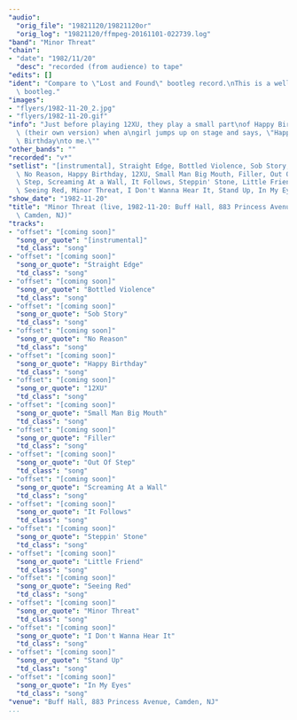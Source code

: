 ```yaml
---
"audio":
  "orig_file": "19821120/19821120or"
  "orig_log": "19821120/ffmpeg-20161101-022739.log"
"band": "Minor Threat"
"chain":
- "date": "1982/11/20"
  "desc": "recorded (from audience) to tape"
"edits": []
"ident": "Compare to \"Lost and Found\" bootleg record.\nThis is a well-known\
  \ bootleg."
"images":
- "flyers/1982-11-20_2.jpg"
- "flyers/1982-11-20.gif"
"info": "Just before playing 12XU, they play a small part\nof Happy Birthday\
  \ (their own version) when a\ngirl jumps up on stage and says, \"Happy\
  \ Birthday\nto me.\""
"other_bands": ""
"recorded": "v*"
"setlist": "[instrumental], Straight Edge, Bottled Violence, Sob Story,\
  \ No Reason, Happy Birthday, 12XU, Small Man Big Mouth, Filler, Out Of\
  \ Step, Screaming At a Wall, It Follows, Steppin' Stone, Little Friend,\
  \ Seeing Red, Minor Threat, I Don't Wanna Hear It, Stand Up, In My Eyes"
"show_date": "1982-11-20"
"title": "Minor Threat (live, 1982-11-20: Buff Hall, 883 Princess Avenue,\
  \ Camden, NJ)"
"tracks":
- "offset": "[coming soon]"
  "song_or_quote": "[instrumental]"
  "td_class": "song"
- "offset": "[coming soon]"
  "song_or_quote": "Straight Edge"
  "td_class": "song"
- "offset": "[coming soon]"
  "song_or_quote": "Bottled Violence"
  "td_class": "song"
- "offset": "[coming soon]"
  "song_or_quote": "Sob Story"
  "td_class": "song"
- "offset": "[coming soon]"
  "song_or_quote": "No Reason"
  "td_class": "song"
- "offset": "[coming soon]"
  "song_or_quote": "Happy Birthday"
  "td_class": "song"
- "offset": "[coming soon]"
  "song_or_quote": "12XU"
  "td_class": "song"
- "offset": "[coming soon]"
  "song_or_quote": "Small Man Big Mouth"
  "td_class": "song"
- "offset": "[coming soon]"
  "song_or_quote": "Filler"
  "td_class": "song"
- "offset": "[coming soon]"
  "song_or_quote": "Out Of Step"
  "td_class": "song"
- "offset": "[coming soon]"
  "song_or_quote": "Screaming At a Wall"
  "td_class": "song"
- "offset": "[coming soon]"
  "song_or_quote": "It Follows"
  "td_class": "song"
- "offset": "[coming soon]"
  "song_or_quote": "Steppin' Stone"
  "td_class": "song"
- "offset": "[coming soon]"
  "song_or_quote": "Little Friend"
  "td_class": "song"
- "offset": "[coming soon]"
  "song_or_quote": "Seeing Red"
  "td_class": "song"
- "offset": "[coming soon]"
  "song_or_quote": "Minor Threat"
  "td_class": "song"
- "offset": "[coming soon]"
  "song_or_quote": "I Don't Wanna Hear It"
  "td_class": "song"
- "offset": "[coming soon]"
  "song_or_quote": "Stand Up"
  "td_class": "song"
- "offset": "[coming soon]"
  "song_or_quote": "In My Eyes"
  "td_class": "song"
"venue": "Buff Hall, 883 Princess Avenue, Camden, NJ"
...
```

